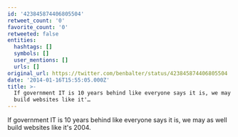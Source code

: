 ```yaml
---
id: '423845874406805504'
retweet_count: '0'
favorite_count: '0'
retweeted: false
entities:
  hashtags: []
  symbols: []
  user_mentions: []
  urls: []
original_url: https://twitter.com/benbalter/status/423845874406805504
date: '2014-01-16T15:55:05.000Z'
title: >-
  If government IT is 10 years behind like everyone says it is, we may as well
  build websites like it'…
---
```


If government IT is 10 years behind like everyone says it is, we may as well build websites like it's 2004.